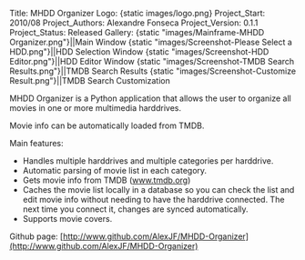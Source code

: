 Title: MHDD Organizer
Logo: {static images/logo.png}
Project_Start: 2010/08
Project_Authors: Alexandre Fonseca
Project_Version: 0.1.1
Project_Status: Released
Gallery:
    {static "images/Mainframe-MHDD Organizer.png"}||Main Window
    {static "images/Screenshot-Please Select a HDD.png"}||HDD Selection Window
    {static "images/Screenshot-HDD Editor.png"}||HDD Editor Window
    {static "images/Screenshot-TMDB Search Results.png"}||TMDB Search Results
    {static "images/Screenshot-Customize Result.png"}||TMDB Search Customization

MHDD Organizer is a Python application that allows the user to organize all
movies in one or more multimedia harddrives.

<!-- PELICAN_END_SUMMARY -->

Movie info can be automatically loaded from TMDB.

Main features:

* Handles multiple harddrives and multiple categories per harddrive.
* Automatic parsing of movie list in each category.
* Gets movie info from TMDB (www.tmdb.org)
* Caches the movie list locally in a database so you can check the list and
  edit movie info without needing to have the harddrive connected. The next
  time you connect it, changes are synced automatically.
* Supports movie covers.

Github page: [http://www.github.com/AlexJF/MHDD-Organizer](http://www.github.com/AlexJF/MHDD-Organizer)
